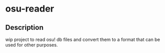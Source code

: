 # osu-reader

## Description
wip project to read osu! db files and convert them to a format that can be used for other purposes.
